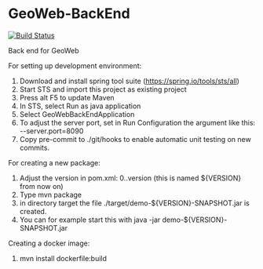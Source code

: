 GeoWeb-BackEnd
=====

[![Build Status](https://api.travis-ci.org/KNMI/GeoWeb-BackEnd.svg?branch=master)](https://travis-ci.org/KNMI/GeoWeb-BackEnd)

Back end for GeoWeb

For setting up development environment:

1) Download and install spring tool suite (https://spring.io/tools/sts/all)
2) Start STS and import this project as existing project
3) Press alt F5 to update Maven
4) In STS, select Run as java application
5) Select GeoWebBackEndApplication
6) To adjust the server port, set in Run Configuration the argument like this: --server.port=8090
7) Copy pre-commit to ./git/hooks to enable automatic unit testing on new commits.

For creating a new package:

1) Adjust the version in pom.xml: 0.<sprint number>.version (this is named ${VERSION} from now on)
2) Type mvn package
3) in directory target the file ./target/demo-${VERSION}-SNAPSHOT.jar is created.
4) You can for example start this with java -jar demo-${VERSION}-SNAPSHOT.jar

Creating a docker image:

1) mvn install dockerfile:build




